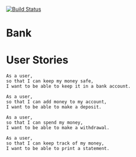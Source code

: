 [![Build Status](https://travis-ci.org/haletothewood/RubyBank.svg?branch=master)](https://travis-ci.org/haletothewood/RubyBank)

# Bank

# User Stories

```
As a user,
so that I can keep my money safe,
I want to be able to keep it in a bank account.
```
```
As a user, 
so that I can add money to my account,
I want to be able to make a deposit.
```
```
As a user, 
so that I can spend my money,
I want to be able to make a withdrawal.
```
```
As a user,
so that I can keep track of my money,
I want to be able to print a statement.
```
